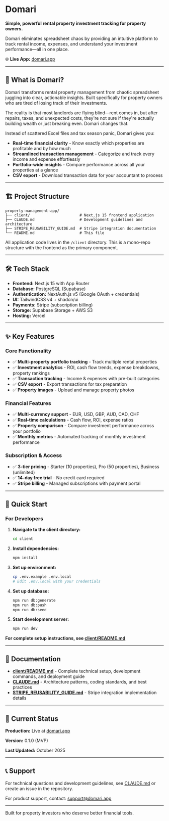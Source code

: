 # Domari

**Simple, powerful rental property investment tracking for property owners.**

Domari eliminates spreadsheet chaos by providing an intuitive platform to track rental income, expenses, and understand your investment performance—all in one place.

🌐 **Live App:** [domari.app](https://domari.app)

---

## 🎯 What is Domari?

Domari transforms rental property management from chaotic spreadsheet juggling into clear, actionable insights. Built specifically for property owners who are tired of losing track of their investments.

The reality is that most landlords are flying blind—rent comes in, but after repairs, taxes, and unexpected costs, they're not sure if they're actually building wealth or just breaking even. Domari changes that.

Instead of scattered Excel files and tax season panic, Domari gives you:

- **Real-time financial clarity** - Know exactly which properties are profitable and by how much
- **Streamlined transaction management** - Categorize and track every income and expense effortlessly
- **Portfolio-wide insights** - Compare performance across all your properties at a glance
- **CSV export** - Download transaction data for your accountant to process

---

## 🏗️ Project Structure

```
property-management-app/
├── client/                      # Next.js 15 frontend application
├── CLAUDE.md                    # Development guidelines and architecture
├── STRIPE_REUSABILITY_GUIDE.md  # Stripe integration documentation
└── README.md                    # This file
```

All application code lives in the `/client` directory. This is a mono-repo structure with the frontend as the primary component.

---

## 🛠️ Tech Stack

- **Frontend:** Next.js 15 with App Router
- **Database:** PostgreSQL (Supabase)
- **Authentication:** NextAuth.js v5 (Google OAuth + credentials)
- **UI:** TailwindCSS v4 + shadcn/ui
- **Payments:** Stripe (subscription billing)
- **Storage:** Supabase Storage + AWS S3
- **Hosting:** Vercel

---

## ✨ Key Features

### Core Functionality

- ✅ **Multi-property portfolio tracking** - Track multiple rental properties
- ✅ **Investment analytics** - ROI, cash flow trends, expense breakdowns, property rankings
- ✅ **Transaction tracking** - Income & expenses with pre-built categories
- ✅ **CSV export** - Export transactions for tax preparation
- ✅ **Property images** - Upload and manage property photos

### Financial Features

- ✅ **Multi-currency support** - EUR, USD, GBP, AUD, CAD, CHF
- ✅ **Real-time calculations** - Cash flow, ROI, expense ratios
- ✅ **Property comparison** - Compare investment performance across your portfolio
- ✅ **Monthly metrics** - Automated tracking of monthly investment performance

### Subscription & Access

- ✅ **3-tier pricing** - Starter (10 properties), Pro (50 properties), Business (unlimited)
- ✅ **14-day free trial** - No credit card required
- ✅ **Stripe billing** - Managed subscriptions with payment portal

---

## 🚀 Quick Start

### For Developers

1. **Navigate to the client directory:**

   ```bash
   cd client
   ```

2. **Install dependencies:**

   ```bash
   npm install
   ```

3. **Set up environment:**

   ```bash
   cp .env.example .env.local
   # Edit .env.local with your credentials
   ```

4. **Set up database:**

   ```bash
   npm run db:generate
   npm run db:push
   npm run db:seed
   ```

5. **Start development server:**
   ```bash
   npm run dev
   ```

**For complete setup instructions, see [client/README.md](./client/README.md)**

---

## 📖 Documentation

- **[client/README.md](./client/README.md)** - Complete technical setup, development commands, and deployment guide
- **[CLAUDE.md](./CLAUDE.md)** - Architecture patterns, coding standards, and best practices
- **[STRIPE_REUSABILITY_GUIDE.md](./STRIPE_REUSABILITY_GUIDE.md)** - Stripe integration implementation details

---

## 🌟 Current Status

**Production:** Live at [domari.app](https://domari.app)

**Version:** 0.1.0 (MVP)

**Last Updated:** October 2025

---

## 📞 Support

For technical questions and development guidelines, see [CLAUDE.md](./CLAUDE.md) or create an issue in the repository.

For product support, contact: support@domari.app

---

Built for property investors who deserve better financial tools.
